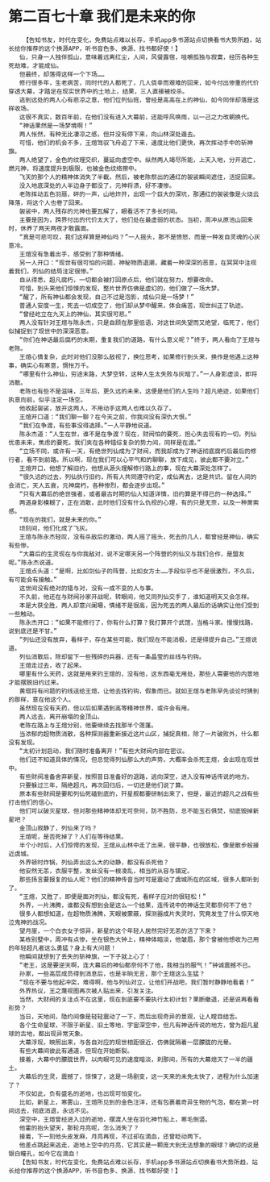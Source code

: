 # 第二百七十章 我们是未来的你
        【告知书友，时代在变化，免费站点难以长存，手机app多书源站点切换看书大势所趋，站长给你推荐的这个换源APP，听书音色多、换源、找书都好使！】
       仙，只身一人独伴孤山，意味着远离红尘，人间，风餐露宿，咀嚼孤独与寂寞，经历各种生死劫难，才能成仙。
       但最终，却落得这样一个下场……
       修行很多年，生老病苦，同时代的人都死了，几人侥幸而艰难的回来，如今付出惨重的代价穿透大幕，才踏足在现实世界中的土地上，结果，三人直接被绞杀。
       逃到远处的两人心有悲凉之意，他们位列仙班，曾经是高高在上的神仙，如今同伴却落是这样收场。
       这很不真实，数百年前，在他们没有进入大幕前，还能呼风唤雨，以一己之力改朝换代。
       “神话果然是一场梦境啊！”
       两人怅然，有种无比凄凉之感，但并没有停下来，向山林深处遁去。
       可惜，他们的机会不多，王煊驾驭飞舟追了下来，速度比他们更快，再次挥动手中的斩神旗。
       两人绝望了，金色的纹理交织，蔓延向虚空中。纵然两人竭尽所能，上天入地，分开逃亡，燃元神，将速度提升到极限，也被金色纹络擦中。
       飞天的那个人的精神体消失了半截，然后，被老陈祭出的通红的袈裟瞬间遮住，活捉回来。
       没入地底深处的人半边身子都没了，元神将溃，好不凄惨。
       老陈挥动五色羽扇，砰的一声，山地炸开，出现一个巨大的深坑，那通红的袈裟像是火烧云降落，将这个人也卷了回来。
       袈裟中，两人残存的元神也要瓦解了，眼看活不了多长时间。
       主要是因为，跨界付出的代价太大了，他们处在最虚弱的状态。当初，周冲从原池山回来时，休养了两天两夜才敢露面。
       “真是可悲可叹，我们这样算是神仙吗？”一人摇头，那不是愤怒，而是一种发自灵魂的心灰意冷。
       王煊没有急着出手，感受到了那种情绪。
       另一人开口：“现世有很可怕的问题，神秘物质退潮，藏着一种深深的恶意，在冥冥中注视着我们，列仙的结局注定很惨。”
       自从得悉，超凡腐朽，一切都会被打回原点后，他们就在努力，想要改命。
       可惜，到头来他们惊悚的发现，整片世界仿佛是虚幻的，他们做了一场大梦。
       “醒了，所有神仙都会发现，自己不过是泡影，成仙只是一场梦！”
       普通人安度一生，死去一切成空了，他们却从梦中醒来，体会痛苦，现世纠正了轨迹。
       “曾经屹立在九天上的神仙，其实很可悲。”
       两人没有针对王煊与陈永杰，只是自顾在那里低语，对这世间失望而又绝望，临死了，他们似捕捉到了现世中的深深恶意。
       “你们在神话最后腐朽的末期，重复我们的道路，有什么意义呢？”终于，两人看向了王煊与老陈。
       王煊心情复杂，此时对他们没那么敌视了，换位思考，如果修行到头来，换作是他遇上这种事，确实心有寒意，惆怅万千。
       “哪里有什么神仙，穷途末路，大梦空转，这种人生太失败与灰暗了。”一人身影虚淡，即将消散。
       老陈也有些不是滋味，三年后，更久远的未来，这便是他们的人生吗？超凡绝迹，如果他们执意向前，似乎注定一场空。
       他收起袈裟，放开这两人，不用动手这两人也难以久存了。
       王煊开口道：“我们聊一聊？在今天之前，你我间没有深仇大恨。”
       “我们在争渡，有些事没得选择。”一人平静地说道。
       陈永杰道：“人生在世，谁不是在争渡？现在，财阀怕的要死，担心失去现有的一切。列仙忧患未来，焦虑的要死。我们夹在各种错综复杂的势力间，同样是在渡。”
       “立场不同，或许有一天，有绝世列仙成为了财阀，而我却成为了神话彻底腐朽后最后的修行者，看不到前路。所以啊，现在我们可以心平气和的聊聊，放下成见，彼此都不要对立。”
       王煊开口，他想了解旧约，他想从源头理解修行路上的事，现在大幕深处怎样了。
       “很久远的过去，列仙执行旧约，所有人共同遵守约定，成仙离去，这是共识。留在人间的会消亡，天人五衰，元神腐朽，各种惨烈，都会逐步出现。”
       “只有大幕后的绝世强者，或者最古时期的仙人知道详情，旧约算是不得已的一种选择。”
       两道身影模糊了，正在消散，此时他们没有什么仇视的心理，有的只是无奈，以及一种萧索感。
       “现在的我们，就是未来的你。”
       顷刻间，他们化成了飞灰。
       王煊与陈永杰轻叹，没有杀敌后的激动，两人摇了摇头，死去的几人，都曾经是神仙，确实有些惨。
       “大幕后的生灵现在与你我敌对，说不定哪天另一个阵营的列仙又与我们合作，是盟友呢。”陈永杰说道。
       王煊点头道：“是啊，比如剑仙子的阵营，比如女方士……手段似乎也不是很激烈，不久后，有可能会有接触。”
       这世间没有绝对的错与对，没有一成不变的人与事。
       不久前，他还在与财阀孙家开战呢，转眼间，他又同列仙交手了，谁知道明天又会怎样。
       本是大获全胜，两人却意兴阑珊，情绪不是很高，因为死去的两人最后的话确实让他们受到一些触动。
       陈永杰开口：“如果不能修行了，你有什么打算？我打算开个武馆，当格斗家。慢慢找路，说到底还是不甘。”
       “列仙还没有放弃，看样子，存在某些可能，我们现在不能消极，还是得提升自己。”王煊说道。
       列仙消散后，除却留下一些残碎的兵器，还有一条晶莹的丝线与钓钩。
       王煊走过去，收了起来。
       哪里有什么天药，这就是用来钓王煊的，没有他，这东西毫无用处，那些人需要他的内景地才能摆脱旧约过来。
       黄琨将有问题的钓线送给王煊，让他去找钓钩，假象而已。就如王煊与老陈早先谈论时猜到的那样，意在他这个人。
       虽然现在没有天药，但以后如果遇到高等精神世界，或许会有用。
       两人远去，离开崩塌的金顶山。
       老陈在路上与王煊分别，他要继续去找那半个莲蓬。
       当浓郁的超物质消散，各种探测器重新接近这片山区，捕捉真相，除了一片破败外，什么都没有发现。
       “太初计划启动，我们随时准备离开！”有些大财阀内部在密议。
       他们还不知道具体的情况，但总觉得列仙那么大的声势，大概率会杀死王煊，会出现在现世中。
       有些财阀准备舍弃新星，按照昔日准备好的退路，逃向深空，进入没有神话传说的地方。
       只要躲过三年，隔绝超凡，再次回归后，一切还是他们说了算。
       原本有些财阀是要和列仙死磕到底的，歼星舰都要研制出来了，但是，最近的超凡之战有些打击他们的信心。
       他们可以破灭星球，但对那些精神体却无可奈何，防不胜防，总不能玉石俱焚，彻底毁掉新星吧？
       金顶山寂静了，列仙来了吗？
       王煊呢，是否死掉了？人们在等待结果。
       半个小时后，人们惊愕的发现，王煊从山林中走了出来，很平静，也很放松，像是散步般接近虞城。
       外界顿时炸锅，列仙弄出这么大的动静，都没有杀死他？
       他安然无恙，衣服平整，发丝没有一根凌乱，相当的从容与镇定。
       那些扬言要报复的仙人呢？他们的精神传音当时可是震动了虞城所在的区域，很多人都听到了。
       “王煊，又胜了，即便是面对列仙，都没有死，看样子应对的很轻松！”
       外界，一片沸腾，谁都没有想到会是这么一个结果，连传说中的神话生灵都奈何不了他？
       很多人都想知道，在超物质沸腾，天眼被蒙蔽，探测器成片失灵时，究竟发生了什么惊天地泣鬼神的战况。
       望月崖，一个白衣女子惊异，新星的这个年轻人居然完好无恙的活了下来？
       某栋别墅中，周冲有点惨，坐在银色大钟上，精神体暗淡，他皱眉，那个曾被他想收为己用的年轻超凡者这么勇猛？身上有大问题！
       他瞬间就想到了丢失的斩神旗，一下子就上心了！
       “老王，这是要逆天啊，连大幕后的神仙都奈何不了他，我相当的服气！”钟诚震撼不已。
       孙家，一些高层成员得到消息后，也是半晌无言，那个王煊这么生猛？
       “现在不要与他起冲突，难得啊，他与列仙对立，让他们开战吧，我们暂时静静地看着！”
       外界热议，王之蔑视图再次被人贴出来，引发关注。
       当然，大财阀的关注点不在这里，现在到底要不要执行太初计划？果断撤退，还是说再看看形势？
       当日，天地间，隐约间像是轻轻震动了一下，而后出现奇异的景观，让人瞠目结舌。
       各个生命星球，不限于新星、旧土等地，宇宙深空中，但凡有神话传说的地方，曾为超凡星球的古地，都出现异常天象。
       大幕浮现，映照出来，与各自对应的现世相距很近，仿佛就隔着一层朦胧的光晕。
       有些大幕间彼此有通道，但现在开始断裂。
       接着，大幕中的朦胧世界，以肉眼可见的速度暗淡，刹那间，所有的大幕熄灭了一半的疆土。
       大幕后的生灵，震撼了，惊悚了，这是一场剧变，这一天来的未免太快了，进程为什么加速了？
       不仅如此，负有盛名的逝地，也出现可怕变化。
       比如，新星上，寒雾山，王煊所见到的金色汪洋，还有包裹着奇异生物的气泡，都在第一时间远去，彻底消退，永远不见。
       深空中，王煊曾经进入过的逝地，摆渡人坐在羽化神竹船上，寒毛倒竖。
       他霍的抬头望天，那轮月亮呢，怎么消失了？
       接着，下一刻他头皮发麻，月亮再现，不过却在滴血，还曾眨动两下。
       他差点跳起来逃走，逝地上空中的月亮，它其实是一颗庞大到无法想象的眼球？确切的说是银白瞳孔，如今它在滴血！
       【告知书友，时代在变化，免费站点难以长存，手机app多书源站点切换看书大势所趋，站长给你推荐的这个换源APP，听书音色多、换源、找书都好使！】